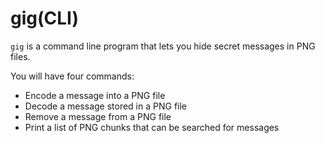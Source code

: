 # gig(CLI)

`gig` is a command line program that lets you hide secret messages in PNG files.

You will have four commands:

- Encode a message into a PNG file
- Decode a message stored in a PNG file
- Remove a message from a PNG file
- Print a list of PNG chunks that can be searched for messages
